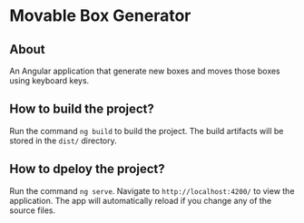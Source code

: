 # Movable Box Generator

## About
An Angular application that generate new boxes and moves those boxes using keyboard keys.

## How to build the project?
Run the command `ng build` to build the project. 
The build artifacts will be stored in the `dist/` directory.

## How to dpeloy the project?
Run the command `ng serve`. 
Navigate to `http://localhost:4200/` to view the application. 
The app will automatically reload if you change any of the source files.
